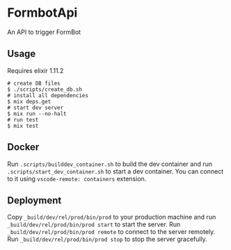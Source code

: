 # FormbotApi

An API to trigger FormBot

## Usage
Requires elixir 1.11.2

```
# create DB files
$ ./scripts/create_db.sh
# install all dependencies
$ mix deps.get
# start dev server
$ mix run --no-halt
# run test
$ mix test
```

## Docker
Run `.scripts/builddev_container.sh` to build the dev container and run `.scripts/start_dev_container.sh` to start a dev container. You can connect to it using `vscode-remote: containers` extension.

## Deployment
Copy `_build/dev/rel/prod/bin/prod` to your production machine and run `_build/dev/rel/prod/bin/prod start` to start the server.
Run `_build/dev/rel/prod/bin/prod remote` to connect to the server remotely.
Run `_build/dev/rel/prod/bin/prod stop` to stop the server gracefully.